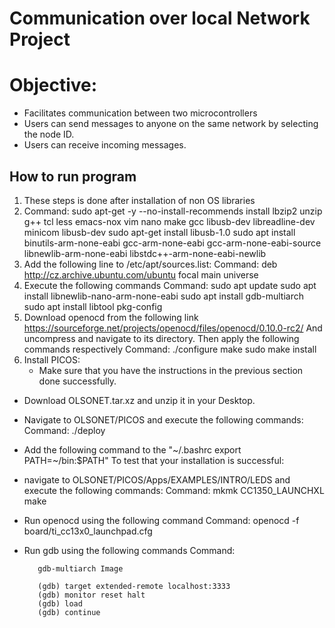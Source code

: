 # Communication over local Network Project 

# Objective: 
- Facilitates communication between two microcontrollers
- Users can send messages to anyone on the same network by selecting the node ID.
- Users can receive incoming messages.

## How to run program

1. These steps is done after installation of non OS libraries
2. Command:
    sudo apt-get -y --no-install-recommends install lbzip2 unzip g++ tcl less emacs-nox vim
    nano make gcc libusb-dev libreadline-dev minicom libusb-dev
    sudo apt-get install libusb-1.0
    sudo apt install binutils-arm-none-eabi gcc-arm-none-eabi gcc-arm-none-eabi-source
    libnewlib-arm-none-eabi libstdc++-arm-none-eabi-newlib
3.  Add the following line to /etc/apt/sources.list:
   Command:
          deb http://cz.archive.ubuntu.com/ubuntu focal main universe
4. Execute the following commands
   Command:
       sudo apt update
       sudo apt install libnewlib-nano-arm-none-eabi
       sudo apt install gdb-multiarch
       sudo apt install libtool pkg-config
5. Download openocd from the following link
   https://sourceforge.net/projects/openocd/files/openocd/0.10.0-rc2/
   And uncompress and navigate to its directory. Then apply the following commands
   respectively
    Command:
       ./configure
       make
       sudo make install
6. Install PICOS:
   - Make sure that you have the instructions in the previous section done
  successfully.

  -  Download OLSONET.tar.xz and unzip it in your Desktop.
  - Navigate to OLSONET/PICOS and execute the following commands:
  Command:
       ./deploy
  - Add the following command to the "~/.bashrc export PATH=~/bin:$PATH"
  To test that your installation is successful:
  - navigate to OLSONET/PICOS/Apps/EXAMPLES/INTRO/LEDS and execute
    the following commands:
  Command:
       mkmk CC1350_LAUNCHXL
       make
  - Run openocd using the following command
  Command:
       openocd -f board/ti_cc13x0_launchpad.cfg
  - Run gdb using the following commands
  Command:

           gdb-multiarch Image

           (gdb) target extended-remote localhost:3333
           (gdb) monitor reset halt
           (gdb) load
           (gdb) continue

